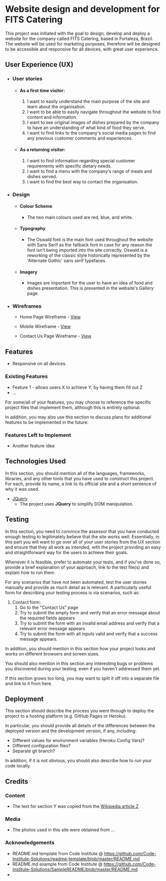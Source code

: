 [comment]: <> (This README.md follows the Code Institute template, taken from https://github.com/Code-Institute-Solutions/readme-template/blob/master/README.md)

# Website design and development for FITS Catering

This project was initiated with the goal to design, develop and deploy a website for the company called FITS Catering, based in Fortaleza, Brazil.
The website will be used for marketing purposes, therefore will be designed to be accessible and responsive for all devices, with great user experience.
 
## User Experience (UX)

-   ### User stories
    -   #### As a first time visitor:

        1. I want to easily understand the main purpose of the site and learn about the organisation.
        2. I want to be able to easily navigate throughout the website to find content and information.
        3. I want to see original images of dishes prepared by the company to have an understanding of what kind of food they serve.
        4. I want to find links to the company's social media pages to find any previous customer comments and experiences.

    -   #### As a returning visitor:

        1. I want to find information regarding special customer requirements with specific dietary needs.
        2. I want to find a menu with the company's range of meals and dishes served.
        3. I want to find the best way to contact the organisation.

-   ### Design
    -   #### Colour Scheme
        -   The two main colours used are red, blue, and white.
    -   #### Typography
        -   The Oswald font is the main font used throughout the website with Sans Serif as the fallback font in case for any reason the font isn't being imported into the site correctly. Oswald is a reworking of the classic style historically represented by the 'Alternate Gothic' sans serif typefaces.
    -   #### Imagery
        - Images are important for the user to have an idea of food and dishes presentation. This is presented in the website's Gallery page.

*   ### Wireframes

    -   Home Page Wireframe - [View](https://github.com/)

    -   Mobile Wireframe - [View](https://github.com/)

    -   Contact Us Page Wireframe - [View](https://github.com/)


## Features

 - Responsive on all devices.
 
### Existing Features
- Feature 1 - allows users X to achieve Y, by having them fill out Z
- ...

For some/all of your features, you may choose to reference the specific project files that implement them, although this is entirely optional.

In addition, you may also use this section to discuss plans for additional features to be implemented in the future:

### Features Left to Implement
- Another feature idea

## Technologies Used

In this section, you should mention all of the languages, frameworks, libraries, and any other tools that you have used to construct this project. For each, provide its name, a link to its official site and a short sentence of why it was used.

- [JQuery](https://jquery.com)
    - The project uses **JQuery** to simplify DOM manipulation.


## Testing

In this section, you need to convince the assessor that you have conducted enough testing to legitimately believe that the site works well. Essentially, in this part you will want to go over all of your user stories from the UX section and ensure that they all work as intended, with the project providing an easy and straightforward way for the users to achieve their goals.

Whenever it is feasible, prefer to automate your tests, and if you've done so, provide a brief explanation of your approach, link to the test file(s) and explain how to run them.

For any scenarios that have not been automated, test the user stories manually and provide as much detail as is relevant. A particularly useful form for describing your testing process is via scenarios, such as:

1. Contact form:
    1. Go to the "Contact Us" page
    2. Try to submit the empty form and verify that an error message about the required fields appears
    3. Try to submit the form with an invalid email address and verify that a relevant error message appears
    4. Try to submit the form with all inputs valid and verify that a success message appears.

In addition, you should mention in this section how your project looks and works on different browsers and screen sizes.

You should also mention in this section any interesting bugs or problems you discovered during your testing, even if you haven't addressed them yet.

If this section grows too long, you may want to split it off into a separate file and link to it from here.

## Deployment

This section should describe the process you went through to deploy the project to a hosting platform (e.g. GitHub Pages or Heroku).

In particular, you should provide all details of the differences between the deployed version and the development version, if any, including:
- Different values for environment variables (Heroku Config Vars)?
- Different configuration files?
- Separate git branch?

In addition, if it is not obvious, you should also describe how to run your code locally.


## Credits

### Content
- The text for section Y was copied from the [Wikipedia article Z](https://en.wikipedia.org/wiki/Z)

### Media
- The photos used in this site were obtained from ...

### Acknowledgements

- README.md template from Code Institute @ https://github.com/Code-Institute-Solutions/readme-template/blob/master/README.md
- README.md example from Code Institute @ https://github.com/Code-Institute-Solutions/SampleREADME/blob/master/README.md
- 
